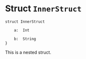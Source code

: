# Struct `InnerStruct`

```cadence
struct InnerStruct

    a:  Int

    b:  String
}
```

This is a nested struct.
